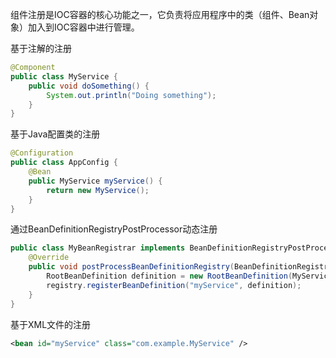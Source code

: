 组件注册是IOC容器的核心功能之一，它负责将应用程序中的类（组件、Bean对象）加入到IOC容器中进行管理。

基于注解的注册

```Java
@Component
public class MyService {
    public void doSomething() {
        System.out.println("Doing something");
    }
}
```

基于Java配置类的注册

```Java
@Configuration
public class AppConfig {
    @Bean
    public MyService myService() {
        return new MyService();
    }
}
```

通过BeanDefinitionRegistryPostProcessor动态注册

```Java
public class MyBeanRegistrar implements BeanDefinitionRegistryPostProcessor {
    @Override
    public void postProcessBeanDefinitionRegistry(BeanDefinitionRegistry registry) throws BeansException {
        RootBeanDefinition definition = new RootBeanDefinition(MyService.class);
        registry.registerBeanDefinition("myService", definition);
    }
}
```

基于XML文件的注册

```xml
<bean id="myService" class="com.example.MyService" />
```
